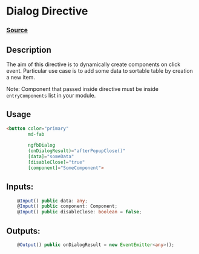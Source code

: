# Dialog Directive

### [Source](../src/)

## Description

The aim of this directive is to dynamically create components on click event.
Particular use case is to add some data to sortable table by creation a new item.

Note: Component that passed inside directive must be inside `entryComponents` list in your module.

## Usage
```html
<button color="primary"
        md-fab
        
        ngfbDialog
        (onDialogResult)="afterPopupClose()"
        [data]="someData"
        [disableClose]="true"
        [component]="SomeComponent">
```

## Inputs:

```typescript
    @Input() public data: any;
    @Input() public component: Component;
    @Input() public disableClose: boolean = false;
```

## Outputs:
```typescript
    @Output() public onDialogResult = new EventEmitter<any>();
```
